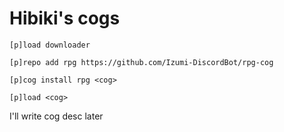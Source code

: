 # Hibiki's cogs

```
[p]load downloader

[p]repo add rpg https://github.com/Izumi-DiscordBot/rpg-cog

[p]cog install rpg <cog>

[p]load <cog>
```

I'll write cog desc later
